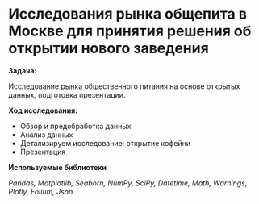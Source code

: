 # Исследования рынка общепита в Москве для принятия решения об открытии нового заведения
**Задача:**

Исследование рынка общественного питания на основе открытых данных, подготовка презентации.

**Ход исследования:**
* Обзор и предобработка данных
* Анализ данных
* Детализируем исследование: открытие кофейни
* Презентация


**Используемые библиотеки**

*Pandas, Matplotlib, Seaborn, NumPy, SciPy, Datetime, Math, Warnings, Plotly, Folium, Json*



